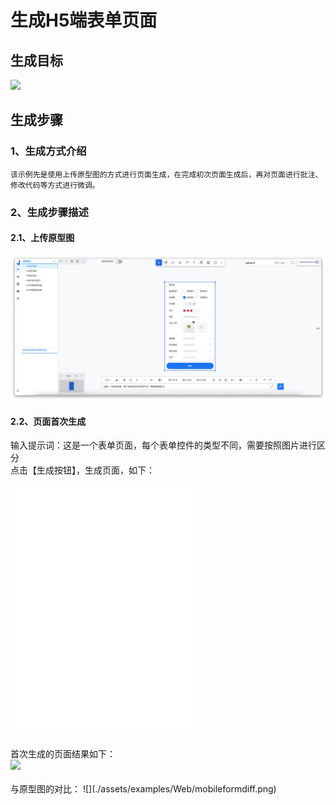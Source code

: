 # 生成H5端表单页面

## 生成目标

<image width="320px" height=auto src="./assets/examples/MobileH5/表单页.jpeg"/>

<!-- ![](./assets/examples/MobileH5/表单页.jpeg) -->

## 生成步骤

### 1、生成方式介绍
    该示例先是使用上传原型图的方式进行页面生成，在完成初次页面生成后，再对页面进行批注、修改代码等方式进行微调。
### 2、生成步骤描述
#### 2.1、上传原型图
![](./assets/examples/Web/mobileform-2.jpg)
#### 2.2、页面首次生成
输入提示词：这是一个表单页面，每个表单控件的类型不同，需要按照图片进行区分
<br>点击【生成按钮】，生成页面，如下：
<iframe style="width=100%; height:400px;" src="//player.bilibili.com/player.html?aid=1151603803&bvid=BV1iZ421879q&cid=1468622501&p=1" scrolling="no" border="0" frameborder="no" framespacing="0" allowfullscreen="true"> </iframe>
<br><br>
首次生成的页面结果如下：
<br><image width="320px" height=auto src="./assets/examples/Web/mobileform-1.jpg"/>
<br><br>
与原型图的对比：
![](./assets/examples/Web/mobileformdiff.png)